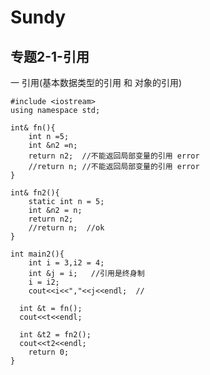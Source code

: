 # Sundy
## 专题2-1-引用
一 引用(基本数据类型的引用 和 对象的引用)


	#include <iostream>
	using namespace std;
	
	int& fn(){
		int n =5;
		int &n2 =n;
		return n2;  //不能返回局部变量的引用 error
		//return n; //不能返回局部变量的引用 error
	}
	
	int& fn2(){
		static int n = 5;
		int &n2 = n;
		return n2;
		//return n;  //ok
	}
	
	int main2(){
		int i = 3,i2 = 4;
		int &j = i;   //引用是终身制
		i = i2;
		cout<<i<<","<<j<<endl;  //
	
	  int &t = fn();
	  cout<<t<<endl;
	
	  int &t2 = fn2();
	  cout<<t2<<endl;
		return 0;
	}
